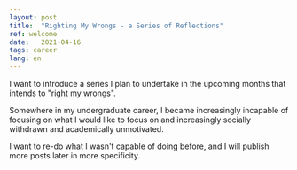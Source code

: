 ```yaml
---
layout: post
title:  "Righting My Wrongs - a Series of Reflections"
ref: welcome
date:   2021-04-16
tags: career
lang: en
---
```

I want to introduce a series I plan to undertake in the upcoming months that intends to "right my wrongs".

Somewhere in my undergraduate career, I became increasingly incapable of focusing on what I would like to focus on and increasingly socially withdrawn and academically unmotivated.

I want to re-do what I wasn't capable of doing before, and I will publish more posts later in more specificity. 
